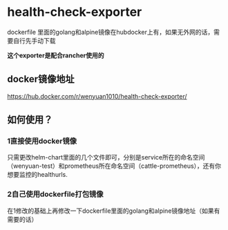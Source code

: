 # health-check-exporter
dockerfile 里面的golang和alpine镜像在hubdocker上有，如果无外网的话，需要自行先手动下载

**这个exporter是配合rancher使用的**

## docker镜像地址
https://hub.docker.com/r/wenyuan1010/health-check-exporter/

## 如何使用？
### 1直接使用docker镜像
只需更改helm-chart里面的几个文件即可，分别是service所在的命名空间（wenyuan-test）和prometheus所在命名空间（cattle-prometheus），还有你想要监控的healthurls.
### 2自己使用dockerfile打包镜像
在1修改的基础上再修改一下dockerfile里面的golang和alpine镜像地址（如果有需要的话）
